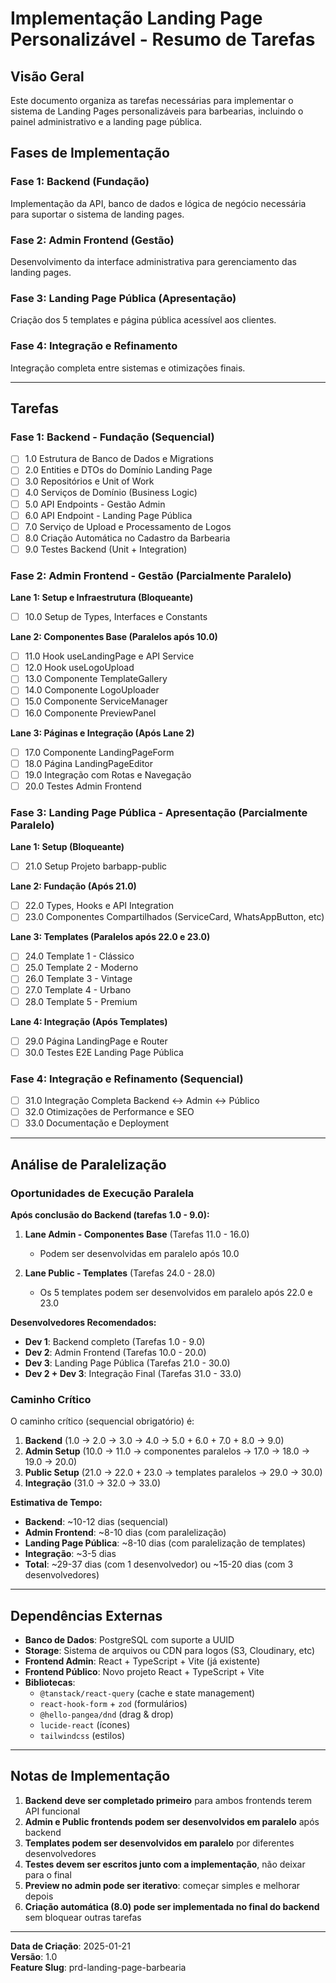 # Implementação Landing Page Personalizável - Resumo de Tarefas

## Visão Geral

Este documento organiza as tarefas necessárias para implementar o sistema de Landing Pages personalizáveis para barbearias, incluindo o painel administrativo e a landing page pública.

## Fases de Implementação

### **Fase 1: Backend (Fundação)**
Implementação da API, banco de dados e lógica de negócio necessária para suportar o sistema de landing pages.

### **Fase 2: Admin Frontend (Gestão)**
Desenvolvimento da interface administrativa para gerenciamento das landing pages.

### **Fase 3: Landing Page Pública (Apresentação)**
Criação dos 5 templates e página pública acessível aos clientes.

### **Fase 4: Integração e Refinamento**
Integração completa entre sistemas e otimizações finais.

---

## Tarefas

### Fase 1: Backend - Fundação (Sequencial)

- [ ] 1.0 Estrutura de Banco de Dados e Migrations
- [ ] 2.0 Entities e DTOs do Domínio Landing Page
- [ ] 3.0 Repositórios e Unit of Work
- [ ] 4.0 Serviços de Domínio (Business Logic)
- [ ] 5.0 API Endpoints - Gestão Admin
- [ ] 6.0 API Endpoint - Landing Page Pública
- [ ] 7.0 Serviço de Upload e Processamento de Logos
- [ ] 8.0 Criação Automática no Cadastro da Barbearia
- [ ] 9.0 Testes Backend (Unit + Integration)

### Fase 2: Admin Frontend - Gestão (Parcialmente Paralelo)

**Lane 1: Setup e Infraestrutura (Bloqueante)**
- [ ] 10.0 Setup de Types, Interfaces e Constants

**Lane 2: Componentes Base (Paralelos após 10.0)**
- [ ] 11.0 Hook useLandingPage e API Service
- [ ] 12.0 Hook useLogoUpload
- [ ] 13.0 Componente TemplateGallery
- [ ] 14.0 Componente LogoUploader
- [ ] 15.0 Componente ServiceManager
- [ ] 16.0 Componente PreviewPanel

**Lane 3: Páginas e Integração (Após Lane 2)**
- [ ] 17.0 Componente LandingPageForm
- [ ] 18.0 Página LandingPageEditor
- [ ] 19.0 Integração com Rotas e Navegação
- [ ] 20.0 Testes Admin Frontend

### Fase 3: Landing Page Pública - Apresentação (Parcialmente Paralelo)

**Lane 1: Setup (Bloqueante)**
- [ ] 21.0 Setup Projeto barbapp-public

**Lane 2: Fundação (Após 21.0)**
- [ ] 22.0 Types, Hooks e API Integration
- [ ] 23.0 Componentes Compartilhados (ServiceCard, WhatsAppButton, etc)

**Lane 3: Templates (Paralelos após 22.0 e 23.0)**
- [ ] 24.0 Template 1 - Clássico
- [ ] 25.0 Template 2 - Moderno
- [ ] 26.0 Template 3 - Vintage
- [ ] 27.0 Template 4 - Urbano
- [ ] 28.0 Template 5 - Premium

**Lane 4: Integração (Após Templates)**
- [ ] 29.0 Página LandingPage e Router
- [ ] 30.0 Testes E2E Landing Page Pública

### Fase 4: Integração e Refinamento (Sequencial)

- [ ] 31.0 Integração Completa Backend ↔ Admin ↔ Público
- [ ] 32.0 Otimizações de Performance e SEO
- [ ] 33.0 Documentação e Deployment

---

## Análise de Paralelização

### Oportunidades de Execução Paralela

**Após conclusão do Backend (tarefas 1.0 - 9.0):**

1. **Lane Admin - Componentes Base** (Tarefas 11.0 - 16.0)
   - Podem ser desenvolvidas em paralelo após 10.0

2. **Lane Public - Templates** (Tarefas 24.0 - 28.0)
   - Os 5 templates podem ser desenvolvidos em paralelo após 22.0 e 23.0

**Desenvolvedores Recomendados:**
- **Dev 1**: Backend completo (Tarefas 1.0 - 9.0)
- **Dev 2**: Admin Frontend (Tarefas 10.0 - 20.0)
- **Dev 3**: Landing Page Pública (Tarefas 21.0 - 30.0)
- **Dev 2 + Dev 3**: Integração Final (Tarefas 31.0 - 33.0)

### Caminho Crítico

O caminho crítico (sequencial obrigatório) é:

1. **Backend** (1.0 → 2.0 → 3.0 → 4.0 → 5.0 + 6.0 + 7.0 + 8.0 → 9.0)
2. **Admin Setup** (10.0 → 11.0 → componentes paralelos → 17.0 → 18.0 → 19.0 → 20.0)
3. **Public Setup** (21.0 → 22.0 + 23.0 → templates paralelos → 29.0 → 30.0)
4. **Integração** (31.0 → 32.0 → 33.0)

**Estimativa de Tempo:**
- **Backend**: ~10-12 dias (sequencial)
- **Admin Frontend**: ~8-10 dias (com paralelização)
- **Landing Page Pública**: ~8-10 dias (com paralelização de templates)
- **Integração**: ~3-5 dias
- **Total**: ~29-37 dias (com 1 desenvolvedor) ou ~15-20 dias (com 3 desenvolvedores)

---

## Dependências Externas

- **Banco de Dados**: PostgreSQL com suporte a UUID
- **Storage**: Sistema de arquivos ou CDN para logos (S3, Cloudinary, etc)
- **Frontend Admin**: React + TypeScript + Vite (já existente)
- **Frontend Público**: Novo projeto React + TypeScript + Vite
- **Bibliotecas**:
  - `@tanstack/react-query` (cache e state management)
  - `react-hook-form` + `zod` (formulários)
  - `@hello-pangea/dnd` (drag & drop)
  - `lucide-react` (ícones)
  - `tailwindcss` (estilos)

---

## Notas de Implementação

1. **Backend deve ser completado primeiro** para ambos frontends terem API funcional
2. **Admin e Public frontends podem ser desenvolvidos em paralelo** após backend
3. **Templates podem ser desenvolvidos em paralelo** por diferentes desenvolvedores
4. **Testes devem ser escritos junto com a implementação**, não deixar para o final
5. **Preview no admin pode ser iterativo**: começar simples e melhorar depois
6. **Criação automática (8.0) pode ser implementada no final do backend** sem bloquear outras tarefas

---

**Data de Criação**: 2025-01-21  
**Versão**: 1.0  
**Feature Slug**: prd-landing-page-barbearia
